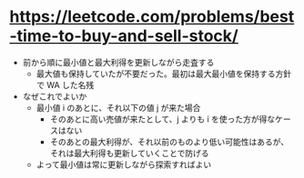 # https://leetcode.com/problems/best-time-to-buy-and-sell-stock/

- 前から順に最小値と最大利得を更新しながら走査する
    - 最大値も保持していたが不要だった。最初は最大最小値を保持する方針で WA した名残
- なぜこれでよいか
    - 最小値 i のあとに、それ以下の値 j が来た場合
        - そのあとに高い売値が来たとして、j よりも i を使った方が得なケースはない
        - そのあとの最大利得が、それ以前のものより低い可能性はあるが、それは最大利得も更新していくことで防げる
    - よって最小値は常に更新しながら探索すればよい
